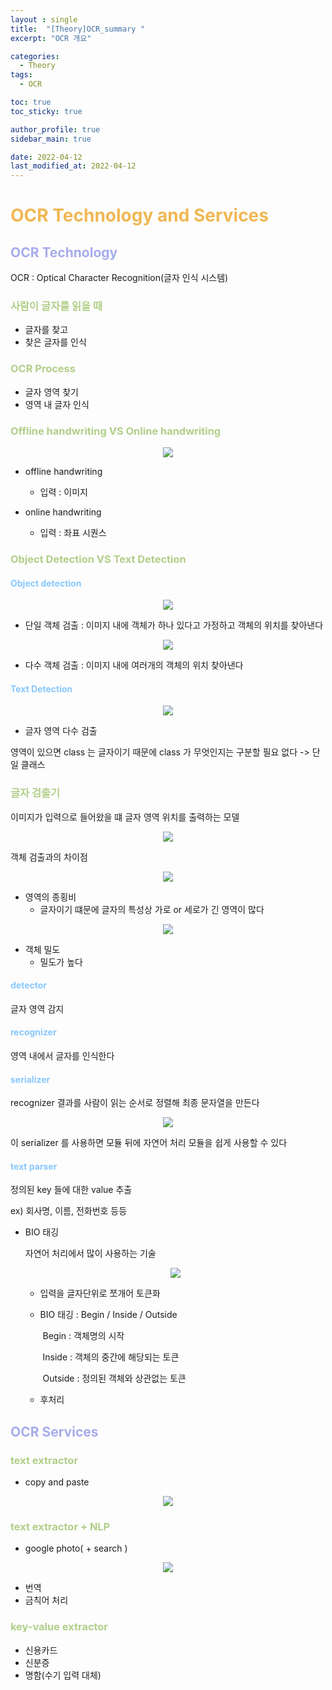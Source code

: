 ```yaml
---
layout : single
title:  "[Theory]OCR_summary "
excerpt: "OCR 개요"

categories:
  - Theory
tags:
  - OCR

toc: true
toc_sticky: true

author_profile: true
sidebar_main: true

date: 2022-04-12
last_modified_at: 2022-04-12
---
```



# <span style="color: #f0b752">OCR Technology and Services</span>

## <span style="color: #a6acec">OCR Technology</span>

OCR : Optical Character Recognition(글자 인식 시스템)

### <span style="color: #b1cf89">사람이 글자를 읽을 때</span>

- 글자를 찾고
- 찾은 글자를 인식



### <span style="color: #b1cf89">OCR Process</span>

- 글자 영역 찾기 
- 영역 내 글자 인식



### <span style="color: #b1cf89">Offline handwriting VS Online handwriting</span>

<p align="center"><img src="/assets/images/ocr/offline.png"></p>

- offline handwriting 
	- 입력 : 이미지

- online handwriting
	- 입력 : 좌표 시퀀스



### <span style="color: #b1cf89">Object Detection VS Text Detection</span>

#### <span style="color: #88c8ff">Object detection</span>

<p align="center"><img src="/assets/images/ocr/single.png"></p>

- 단일 객체 검출 : 이미지 내에 객체가 하나 있다고 가정하고 객체의 위치를 찾아낸다

<p align="center"><img src="/assets/images/ocr/double.png"></p>

- 다수 객체 검출 : 이미지 내에 여러개의 객체의 위치 찾아낸다

#### <span style="color: #88c8ff">Text Detection</span>

<p align="center"><img src="/assets/images/ocr/text.png"></p>

- 글자 영역 다수 검출 

영역이 있으면 class 는 글자이기 때문에 class 가 무엇인지는 구분할 필요 없다 -> 단일 클래스



### <span style="color: #b1cf89">글자 검출기</span>

이미지가 입력으로 들어왔을 떄 글자 영역 위치를 출력하는 모델

<p align="center"><img src="/assets/images/ocr/model.png"></p>

객체 검출과의 차이점

<p align="center"><img src="/assets/images/ocr/reason1.png"></p>

- 영역의 종횡비
	- 글자이기 떄문에 글자의 특성상 가로 or 세로가 긴 영역이 많다

<p align="center"><img src="/assets/images/ocr/reason2.png"></p>

- 객체 밀도 
	- 밀도가 높다

#### <span style="color: #88c8ff">detector</span>

글자 영역 감지

#### <span style="color: #88c8ff">recognizer</span>

영역 내에서 글자를 인식한다

#### <span style="color: #88c8ff">serializer </span>

recognizer 결과를 사람이 읽는 순서로 정렬해 최종 문자열을 만든다

<p align="center"><img src="/assets/images/ocr/serial.png"></p>

이 serializer 를 사용하면 모듈 뒤에 자연어 처리 모듈을 쉽게 사용할 수 있다

#### <span style="color: #88c8ff">text parser</span>

정의된 key 들에 대한 value 추출

ex) 회사명, 이름, 전화번호 등등

- BIO 태깅

	자연어 처리에서 많이 사용하는 기술

	<p align="center"><img src="/assets/images/ocr/parser.png"></p>

	- 입력을 글자단위로 쪼개어 토큰화

	- BIO  태깅 : Begin / Inside / Outside

		​	Begin : 객체명의 시작

		​	Inside : 객체의 중간에 해당되는 토큰

		​	Outside : 정의된 객체와 상관없는 토큰

	- 후처리



## <span style="color: #a6acec">OCR Services</span>

### <span style="color: #b1cf89">text extractor</span>

- copy and paste

<p align="center"><img src="/assets/images/ocr/copy1.png"></p>



### <span style="color: #b1cf89">text extractor + NLP</span>

- google photo( + search )

<p align="center"><img src="/assets/images/ocr/search.png"></p>

- 번역
- 금칙어 처리



### <span style="color: #b1cf89">key-value extractor</span>

- 신용카드
- 신분증
- 명함(수기 입력 대체)